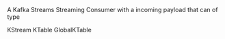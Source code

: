A Kafka Streams Streaming Consumer with a incoming payload that can of type

KStream
KTable
GlobalKTable